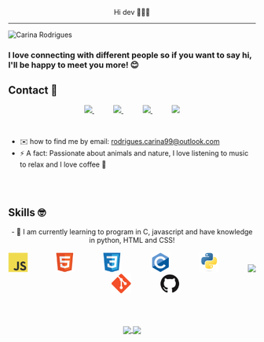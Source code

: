 <p align="center">
   Hi dev 🤍👩‍💻
</p>

---

![Carina Rodrigues](https://user-images.githubusercontent.com/70609409/118425412-8c9bad00-b69f-11eb-92a8-99cd454269f1.png)

### I love connecting with different people so if you want to say hi, I'll be happy to meet you more! 😊

## Contact :iphone:

<p align="center">
    <a href="https://github.com/rodriguescarinaSI">
        <img  src="https://img.shields.io/badge/github-%23100000.svg?&style=for-the-badge&logo=github&logoColor=white&link=mailto:https://github.com/rodriguescarinaSI">
    </a>
    &nbsp;&nbsp;&nbsp;&nbsp;&nbsp;&nbsp;&nbsp;&nbsp;&nbsp;
    <a href="mailto:rodrigues.carinaTI@gmail.com">
        <img src="https://img.shields.io/badge/gmail-D14836?&style=for-the-badge&logo=gmail&logoColor=white&link=mailto:rodrigues.carinaTI@gmail.com">
    </a>
    &nbsp;&nbsp;&nbsp;&nbsp;&nbsp;&nbsp;&nbsp;&nbsp;&nbsp;
    <a href="https://www.linkedin.com/in/carina-rodrigues-8761051b0/">
        <img src="https://img.shields.io/badge/linkedin-%230077B5.svg?&style=for-the-badge&logo=linkedin&logoColor=white&link=mailto:https://www.linkedin.com/in/carina-rodrigues-8761051b0/">
    </a>
    &nbsp;&nbsp;&nbsp;&nbsp;&nbsp;&nbsp;&nbsp;&nbsp;&nbsp;
    <a href="https://discord.com/channels/@me">
  <img width="40px" src="https://raw.githubusercontent.com/anuraghazra/anuraghazra/master/assets/discord-round.svg" />
</a>
</p><br>

- ✉️ how to find me by email: rodrigues.carina99@outlook.com
- ⚡ A fact: Passionate about animals and nature, I love listening to music to relax and I love coffee 💛 

<br><br>
## Skills :nerd_face:
<p align="center">
- 🌱 I am currently learning to program in C, javascript and have knowledge in python, HTML and CSS! <br><br>

<img height="40" src="https://raw.githubusercontent.com/devicons/devicon/master/icons/javascript/javascript-original.svg">
    &nbsp;&nbsp;&nbsp;&nbsp;&nbsp;&nbsp;&nbsp;&nbsp;&nbsp;&nbsp;&nbsp;&nbsp;
<img height="40" src="https://raw.githubusercontent.com/devicons/devicon/master/icons/html5/html5-original.svg">
    &nbsp;&nbsp;&nbsp;&nbsp;&nbsp;&nbsp;&nbsp;&nbsp;&nbsp;&nbsp;&nbsp;&nbsp;
<img height="40" src="https://raw.githubusercontent.com/devicons/devicon/master/icons/css3/css3-original.svg">
    &nbsp;&nbsp;&nbsp;&nbsp;&nbsp;&nbsp;&nbsp;&nbsp;&nbsp;&nbsp;&nbsp;&nbsp;&nbsp;
<img height="40" src="https://raw.githubusercontent.com/devicons/devicon/master/icons/c/c-original.svg">
     &nbsp;&nbsp;&nbsp;&nbsp;&nbsp;&nbsp;&nbsp;&nbsp;&nbsp;&nbsp;&nbsp;&nbsp;&nbsp;
<img height="40" src="https://raw.githubusercontent.com/devicons/devicon/master/icons/python/python-original.svg">
    &nbsp;&nbsp;&nbsp;&nbsp;&nbsp;&nbsp;&nbsp;&nbsp;&nbsp;&nbsp;&nbsp;&nbsp;&nbsp;
<img height="40" src="https://raw.githubusercontent.com/gustavoguanabara/html-css/master/imagens/vscode-icon.png">
    &nbsp;&nbsp;&nbsp;&nbsp;&nbsp;&nbsp;&nbsp;&nbsp;&nbsp;&nbsp;&nbsp;&nbsp;&nbsp;
<img height="40" src="https://raw.githubusercontent.com/devicons/devicon/master/icons/git/git-original.svg">
    &nbsp;&nbsp;&nbsp;&nbsp;&nbsp;&nbsp;&nbsp;&nbsp;&nbsp;&nbsp;&nbsp;&nbsp;&nbsp;
<img height="40" src="https://raw.githubusercontent.com/devicons/devicon/master/icons/github/github-original.svg">
</p>
 
<br><br>
<p align="center">
 
  <a href="https://github.com/rodriguescarinaSI/github-readme-stats">
    <img
      align="center"
      height="165"
      src="https://github-readme-stats.vercel.app/api?username=rodriguescarinaSI&show_icons=true&theme=radical"
  <a href="https://github.com/rodriguescarinaSI/github-readme-stats">
  <img align="center" src="https://github-readme-stats.anuraghazra1.vercel.app/api/top-langs/?username=rodriguescarinaSI&layout=compact&theme=radical"
</a>
  </a>
</p>



<!--
**rodriguescarinaSI/rodriguescarinaSI** is a ✨ _special_ ✨ repository because its `README.md` (this file) appears on your GitHub profile.

Here are some ideas to get you started:
- 📑 professional matter: [My curriculum.pdf](https://github.com/rodriguescarinaSI/rodriguescarinaSI/files/6488492/My.curriculum.pdf)

- 🔭 I’m currently working on ...
- 🌱 I’m currently learning ...
- 👯 I’m looking to collaborate on ...
- 🤔 I’m looking for help with ...
- 💬 Ask me about ...
- 📫 How to reach me:curriculum

- 😄 Pronouns: ...
- ⚡ Fun fact: ...
-->
